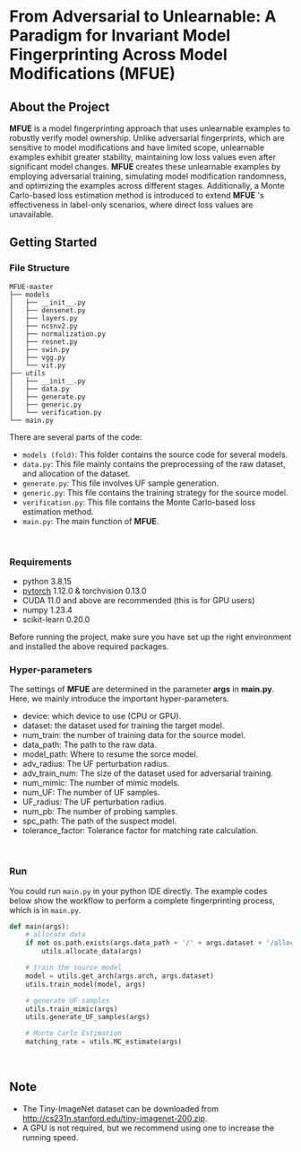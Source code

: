 # From Adversarial to Unlearnable:  A Paradigm for Invariant Model Fingerprinting Across Model Modifications (MFUE)


## About the Project
**MFUE**  is a model fingerprinting approach that uses unlearnable examples to robustly verify model ownership. Unlike adversarial fingerprints, which are sensitive to model modifications and have limited scope, unlearnable examples exhibit greater stability, maintaining low loss values even after significant model changes. **MFUE**  creates these unlearnable examples by employing adversarial training, simulating model modification randomness, and optimizing the examples across different stages. Additionally, a Monte Carlo-based loss estimation method is introduced to extend **MFUE** 's effectiveness in label-only scenarios, where direct loss values are unavailable.
<br>

## Getting Started
### File Structure 
```
MFUE-master
├── models
│   ├── __init__.py
│   ├── densenet.py
│   ├── layers.py
│   ├── ncsnv2.py
│   ├── normalization.py
│   ├── resnet.py
│   ├── swin.py
│   ├── vgg.py
│   └── vit.py
├── utils
│   ├── __init__.py
│   ├── data.py
│   ├── generate.py
│   ├── generic.py
│   └── verification.py
└── main.py
```
There are several parts of the code:
- `models (fold)`: This folder contains the source code for several models.
- `data.py`: This file mainly contains the preprocessing of the raw dataset, and allocation of the dataset.
- `generate.py`: This file involves UF sample generation. 
- `generic.py`: This file contains the training strategy for the source model. 
- `verification.py`: This file contains the Monte Carlo-based loss estimation method.
- `main.py`: The main function of **MFUE**. 
<br>

### Requirements
* python 3.8.15 
* [pytorch](https://pytorch.org/get-started/locally/) 1.12.0 & torchvision 0.13.0 
* CUDA 11.0 and above are recommended (this is for GPU users)
* numpy 1.23.4
* scikit-learn 0.20.0

Before running the project, make sure you have set up the right environment and installed the above required packages.
<br>

### Hyper-parameters 
The settings of **MFUE** are determined in the parameter **args** in **main.py**. Here, we mainly introduce the important hyper-parameters.
- device: which device to use (CPU or GPU).
- dataset: the dataset used for training the target model. 
- num_train: the number of training data for the source model.
- data_path: The path to the raw data.
- model_path: Where to resume the sorce model.
- adv_radius: The UF perturbation radius.
- adv_train_num: The size of the dataset used for adversarial training.
- num_mimic: The number of mimic models.
- num_UF: The number of UF samples.
- UF_radius: The UF perturbation radius.
- num_pb: The number of probing samples.
- spc_path: The path of the suspect model.
- tolerance_factor: Tolerance factor for matching rate calculation.
<br>

### Run
You could run `main.py` in your python IDE directly.
The example codes below show the workflow to perform a complete fingerprinting process, which is in `main.py`.

```python
def main(args):
    # allocate data
    if not os.path.exists(args.data_path + '/' + args.dataset + '/allocated_data/data_log.pth'):
        utils.allocate_data(args)

    # train the source model
    model = utils.get_arch(args.arch, args.dataset)
    utils.train_model(model, args)

    # generate UF samples
    utils.train_mimic(args)
    utils.generate_UF_samples(args)

    # Monte Carlo Estimation
    matching_rate = utils.MC_estimate(args)
```
<br>

## Note
- The Tiny-ImageNet dataset can be downloaded from http://cs231n.stanford.edu/tiny-imagenet-200.zip.
- A GPU is not required, but we recommend using one to increase the running speed. 

